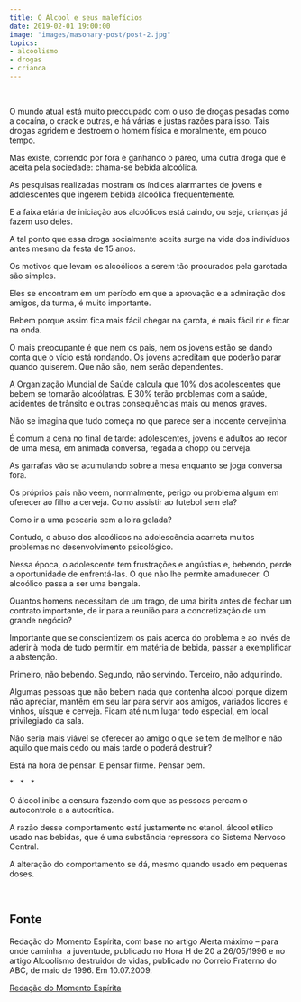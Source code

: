 ```yaml
---
title: O Álcool e seus malefícios
date: 2019-02-01 19:00:00
image: "images/masonary-post/post-2.jpg"
topics: 
- alcoolismo
- drogas
- crianca
---
```

 

O mundo atual está muito preocupado com o uso de drogas pesadas como a cocaína,
o crack e outras, e há várias e justas razões para isso. Tais drogas agridem e
destroem o homem física e moralmente, em pouco tempo.

Mas existe, correndo por fora e ganhando o páreo, uma outra droga que é aceita
pela sociedade: chama-se bebida alcoólica.

As pesquisas realizadas mostram os índices alarmantes de jovens e adolescentes
que ingerem bebida alcoólica frequentemente.

E a faixa etária de iniciação aos alcoólicos está caindo, ou seja, crianças já
fazem uso deles.

A tal ponto que essa droga socialmente aceita surge na vida dos indivíduos
antes mesmo da festa de 15 anos.

Os motivos que levam os alcoólicos a serem tão procurados pela garotada são
simples.

Eles se encontram em um período em que a aprovação e a admiração dos amigos, da
turma, é muito importante.

Bebem porque assim fica mais fácil chegar na garota, é mais fácil rir e ficar
na onda.

O mais preocupante é que nem os pais, nem os jovens estão se dando conta que o
vício está rondando. Os jovens acreditam que poderão parar quando quiserem. Que
não são, nem serão dependentes.

A Organização Mundial de Saúde calcula que 10% dos adolescentes que bebem se
tornarão alcoólatras. E 30% terão problemas com a saúde, acidentes de trânsito
e outras consequências mais ou menos graves.

Não se imagina que tudo começa no que parece ser a inocente cervejinha.

É comum a cena no final de tarde: adolescentes, jovens e adultos ao redor de
uma mesa, em animada conversa, regada a chopp ou cerveja.

As garrafas vão se acumulando sobre a mesa enquanto se joga conversa fora.

Os próprios pais não veem, normalmente, perigo ou problema algum em oferecer ao
filho a cerveja. Como assistir ao futebol sem ela?

Como ir a uma pescaria sem a loira gelada?

Contudo, o abuso dos alcoólicos na adolescência acarreta muitos problemas no
desenvolvimento psicológico.

Nessa época, o adolescente tem frustrações e angústias e, bebendo, perde a
oportunidade de enfrentá-las. O que não lhe permite amadurecer. O alcoólico
passa a ser uma bengala.

Quantos homens necessitam de um trago, de uma birita antes de fechar um
contrato importante, de ir para a reunião para a concretização de um grande
negócio?

Importante que se conscientizem os pais acerca do problema e ao invés de aderir
à moda de tudo permitir, em matéria de bebida, passar a exemplificar a
abstenção.

Primeiro, não bebendo. Segundo, não servindo. Terceiro, não adquirindo.

Algumas pessoas que não bebem nada que contenha álcool porque dizem não
apreciar, mantêm em seu lar para servir aos amigos, variados licores e vinhos,
uísque e cerveja. Ficam até num lugar todo especial, em local privilegiado da
sala.

Não seria mais viável se oferecer ao amigo o que se tem de melhor e não aquilo
que mais cedo ou mais tarde o poderá destruir?

Está na hora de pensar. E pensar firme. Pensar bem.

*   *   *

O álcool inibe a censura fazendo com que as pessoas percam o autocontrole e a
autocrítica.

A razão desse comportamento está justamente no etanol, álcool etílico usado nas
bebidas, que é uma substância repressora do Sistema Nervoso Central.

A alteração do comportamento se dá, mesmo quando usado em pequenas doses.

 

## Fonte
Redação do Momento Espírita, com base no artigo Alerta máximo
– para onde caminha  a juventude, publicado no Hora H de 20 a 26/05/1996
e no artigo Alcoolismo destruidor de vidas, publicado no Correio Fraterno do
ABC, de maio de 1996.
Em 10.07.2009.



[Redação do Momento Espírita](http://momento.com.br/pt/ler_texto.php?id=2278)
